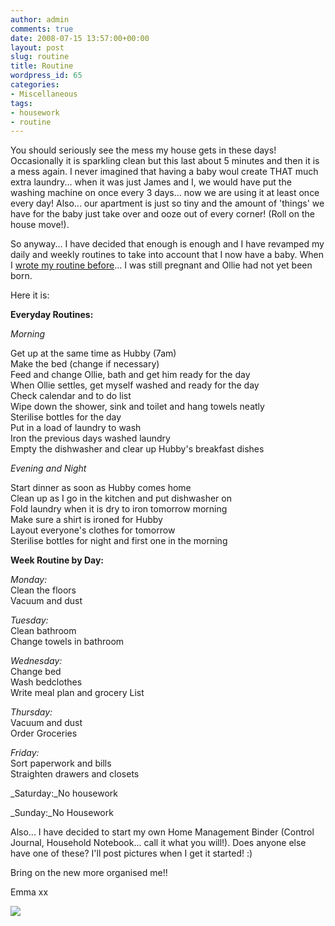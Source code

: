 ```yaml
---
author: admin
comments: true
date: 2008-07-15 13:57:00+00:00
layout: post
slug: routine
title: Routine
wordpress_id: 65
categories:
- Miscellaneous
tags:
- housework
- routine
---
```


  


You should seriously see the mess my house gets in these days! Occasionally it is sparkling clean but this last about 5 minutes and then it is a mess again. I never imagined that having a baby woul create THAT much extra laundry... when it was just James and I, we would have put the washing machine on once every 3 days... now we are using it at least once every day! Also... our apartment is just so tiny and the amount of 'things' we have for the baby just take over and ooze out of every corner! (Roll on the house move!).  
  
So anyway... I have decided that enough is enough and I have revamped my daily and weekly routines to take into account that I now have a baby. When I [wrote my routine before](http://ramblingsofahousewife.wordpress.com/2008/04/26/my-daily-routine/)... I was still pregnant and Ollie had not yet been born.  
  
Here it is:  
  
**Everyday Routines:**  
  
_Morning_  
  
Get up at the same time as Hubby (7am)  
Make the bed (change if necessary)  
Feed and change Ollie, bath and get him ready for the day  
When Ollie settles, get myself washed and ready for the day  
Check calendar and to do list  
Wipe down the shower, sink and toilet and hang towels neatly  
Sterilise bottles for the day  
Put in a load of laundry to wash  
Iron the previous days washed laundry  
Empty the dishwasher and clear up Hubby's breakfast dishes  
  
_Evening and Night_  
  
Start dinner as soon as Hubby comes home  
Clean up as I go in the kitchen and put dishwasher on  
Fold laundry when it is dry to iron tomorrow morning  
Make sure a shirt is ironed for Hubby  
Layout everyone's clothes for tomorrow  
Sterilise bottles for night and first one in the morning  
  
**Week Routine by Day:**  
  
_Monday:_  
Clean the floors  
Vacuum and dust  
  
_Tuesday:_  
Clean bathroom  
Change towels in bathroom  
  
_Wednesday:_  
Change bed  
Wash bedclothes  
Write meal plan and grocery List  
  
_Thursday:_  
Vacuum and dust  
Order Groceries  
  
_Friday:_  
Sort paperwork and bills  
Straighten drawers and closets  
  
_Saturday:_No housework  
  
_Sunday:_No Housework  
  
Also... I have decided to start my own Home Management Binder (Control Journal, Household Notebook... call it what you will!). Does anyone else have one of these? I'll post pictures when I get it started! :)  
  
Bring on the new more organised me!!  
  
Emma xx

![](https://blogger.googleusercontent.com/tracker/251139911615938991-8691801426834253713?l=www.outmumbered.com)
